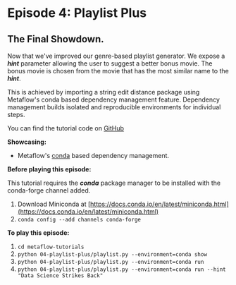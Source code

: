 # Episode 4: Playlist Plus

## The Final Showdown.

Now that we've improved our genre-based playlist generator. We expose a _**hint**_ parameter allowing the user to suggest a better bonus movie. The bonus movie is chosen from the movie that has the most similar name to the _**hint**_.

This is achieved by importing a string edit distance package using Metaflow's conda based dependency management feature. Dependency management builds isolated and reproducible environments for individual steps.

You can find the tutorial code on [GitHub](https://github.com/Netflix/metaflow/tree/master/metaflow/tutorials/04-playlist-plus)

**Showcasing:**

- Metaflow's [conda](../../../metaflow/dependencies) based dependency management.

**Before playing this episode:**

This tutorial requires the _**conda**_ package manager to be installed with the conda-forge channel added.

1. Download Miniconda at [https://docs.conda.io/en/latest/miniconda.html](https://docs.conda.io/en/latest/miniconda.html)
2. `conda config --add channels conda-forge`

**To play this episode:**

1. `cd metaflow-tutorials`
2. `python 04-playlist-plus/playlist.py --environment=conda show`
3. `python 04-playlist-plus/playlist.py --environment=conda run`
4. `python 04-playlist-plus/playlist.py --environment=conda run --hint "Data Science Strikes Back"`

<TutorialsLink link="../"/>
